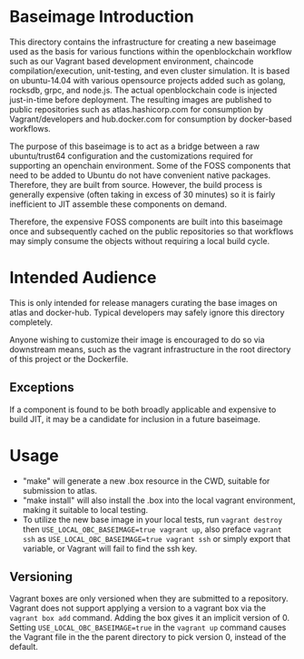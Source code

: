# Baseimage Introduction
This directory contains the infrastructure for creating a new baseimage used as the basis for various functions within the openblockchain workflow such as our Vagrant based development environment, chaincode compilation/execution, unit-testing, and even cluster simulation. It is based on ubuntu-14.04 with various opensource projects added such as golang, rocksdb, grpc, and node.js. The actual openblockchain code is injected just-in-time before deployment.  The resulting images are published to public repositories such as atlas.hashicorp.com for consumption by Vagrant/developers and hub.docker.com for consumption by docker-based workflows.

The purpose of this baseimage is to act as a bridge between a raw ubuntu/trust64 configuration and the customizations required for supporting an openchain environment.  Some of the FOSS components that need to be added to Ubuntu do not have convenient native packages.  Therefore, they are built from source.  However, the build process is generally expensive (often taking in excess of 30 minutes) so it is fairly inefficient to JIT assemble these components on demand.

Therefore, the expensive FOSS components are built into this baseimage once and subsequently cached on the public repositories so that workflows may simply consume the objects without requiring a local build cycle.

# Intended Audience
This is only intended for release managers curating the base images on atlas and docker-hub.  Typical developers may safely ignore this directory completely.

Anyone wishing to customize their image is encouraged to do so via downstream means, such as the vagrant infrastructure in the root directory of this project or the Dockerfile.

## Exceptions

If a component is found to be both broadly applicable and expensive to build JIT, it may be a candidate for inclusion in a future baseimage.

# Usage

* "make" will generate a new .box resource in the CWD, suitable for submission to atlas.
* "make install" will also install the .box into the local vagrant environment, making it suitable to local testing.
* To utilize the new base image in your local tests, run `vagrant destroy` then `USE_LOCAL_OBC_BASEIMAGE=true vagrant up`, also preface `vagrant ssh` as `USE_LOCAL_OBC_BASEIMAGE=true vagrant ssh` or simply export that variable, or Vagrant will fail to find the ssh key.

## Versioning

Vagrant boxes are only versioned when they are submitted to a repository.  Vagrant does not support applying a version to a vagrant box via the `vagrant box add` command.  Adding the box gives it an implicit version of 0.  Setting `USE_LOCAL_OBC_BASEIMAGE=true` in the `vagrant up` command causes the Vagrant file in the the parent directory to pick version 0, instead of the default.
